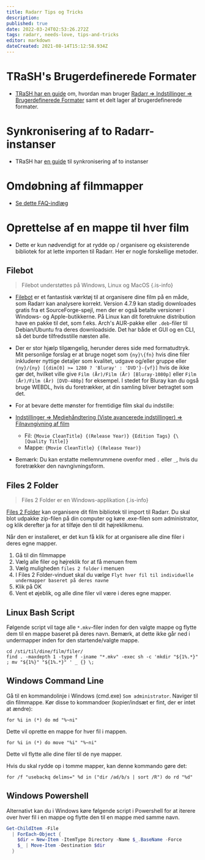 ```yaml
---
title: Radarr Tips og Tricks
description: 
published: true
date: 2022-03-24T02:53:26.272Z
tags: radarr, needs-love, tips-and-tricks
editor: markdown
dateCreated: 2021-08-14T15:12:58.934Z
---
```


# TRaSH's Brugerdefinerede Formater

- [TRaSH har en guide](https://trash-guides.info/Radarr/) om, hvordan man bruger [Radarr => Indstillinger => Brugerdefinerede Formater](/radarr/settings#custom-formats) samt et delt lager af brugerdefinerede formater.

# Synkronisering af to Radarr-instanser

- TRaSH har [en guide](https://trash-guides.info/Radarr/Tips/Sync-2-radarr-sonarr/) til synkronisering af to instanser

# Omdøbning af filmmapper

- [Se dette FAQ-indlæg](/radarr/faq#how-can-i-rename-my-movie-folders)

# Oprettelse af en mappe til hver film

- Dette er kun nødvendigt for at rydde op / organisere og eksisterende bibliotek for at lette importen til Radarr. Her er nogle forskellige metoder.

## Filebot

> Filebot understøttes på Windows, Linux og MacOS {.is-info}

- [Filebot](https://www.filebot.net/) er et fantastisk værktøj til at organisere dine film på en måde, som Radarr kan analysere korrekt. Version 4.7.9 kan stadig downloades gratis fra et SourceForge-spejl, men der er også betalte versioner i Windows- og Apple-butikkerne. På Linux kan dit foretrukne distribution have en pakke til det, som f.eks. Arch's AUR-pakke eller `.deb`-filer til Debian/Ubuntu fra deres downloadside. Det har både et GUI og en CLI, så det burde tilfredsstille næsten alle.

- Der er stor hjælp tilgængelig, herunder deres side med formatudtryk. Mit personlige forslag er at bruge noget som `{ny}\{fn}` hvis dine filer inkluderer nyttige detaljer som kvalitet, udgave og/eller gruppe eller `{ny}/{ny} [{dim[0] >= 1280 ? 'Bluray' : 'DVD'}-{vf}]` hvis de ikke gør det, hvilket ville give `Film (År)/Film (År) [Bluray-1080p]` eller `Film (År)/Film (År) [DVD-480p]` for eksempel. I stedet for Bluray kan du også bruge WEBDL, hvis du foretrækker, at din samling bliver betragtet som det.

- For at bevare dette mønster for fremtidige film skal du indstille:

- [Indstillinger => Mediehåndtering (Viste avancerede indstillinger) => Filnavngivning af film](/radarr/settings#media-management)

  - Fil: `{Movie CleanTitle} {(Release Year)} {Edition Tags} {\[Quality Title]}`
  - Mappe: `{Movie CleanTitle} {(Release Year)}`

- Bemærk: Du kan erstatte mellemrummene ovenfor med `.` eller `_`, hvis du foretrækker den navngivningsform.

## Files 2 Folder

> Files 2 Folder er en Windows-applikation {.is-info}

[Files 2 Folder](http://www.dcmembers.com/skwire/download/files-2-folder/) kan organisere dit film bibliotek til import til Radarr. Du skal blot udpakke zip-filen på din computer og køre .exe-filen som administrator, og klik derefter ja for at tilføje den til dit højreklikmenu.

Når den er installeret, er det kun få klik for at organisere alle dine filer i deres egne mapper.

1. Gå til din filmmappe
1. Vælg alle filer og højreklik for at få menuen frem
1. Vælg muligheden `files 2 folder` i menuen
1. I Files 2 Folder-vinduet skal du vælge `Flyt hver fil til individuelle undermapper baseret på deres navne`
1. Klik på OK
1. Vent et øjeblik, og alle dine filer vil være i deres egne mapper.

## Linux Bash Script

Følgende script vil tage alle `*.mkv`-filer inden for den valgte mappe og flytte dem til en mappe baseret på deres navn. Bemærk, at dette ikke går ned i undermapper inden for den startende/valgte mappe.

```shell
cd /sti/til/dine/film/filer/
find . -maxdepth 1 -type f -iname "*.mkv" -exec sh -c 'mkdir "${1%.*}" ; mv "${1%}" "${1%.*}" ' _ {} \;
```

## Windows Command Line

Gå til en kommandolinje i Windows (cmd.exe) `Som administrator`. Naviger til din filmmappe. Kør disse to kommandoer (kopier/indsæt er fint, der er intet at ændre):

`for %i in (*) do md "%~ni"`

Dette vil oprette en mappe for hver fil i mappen.

`for %i in (*) do move "%i" "%~ni"`

Dette vil flytte alle dine filer til de nye mapper.

Hvis du skal rydde op i tomme mapper, kan denne kommando gøre det:

`for /f "usebackq delims=" %d in ("dir /ad/b/s | sort /R") do rd "%d"`

## Windows Powershell

Alternativt kan du i Windows køre følgende script i Powershell for at iterere over hver fil i en mappe og flytte den til en mappe med samme navn.

```powershell
Get-ChildItem -File 
  | ForEach-Object {
    $dir = New-Item -ItemType Directory -Name $_.BaseName -Force
    $_ | Move-Item -Destination $dir
  }
```